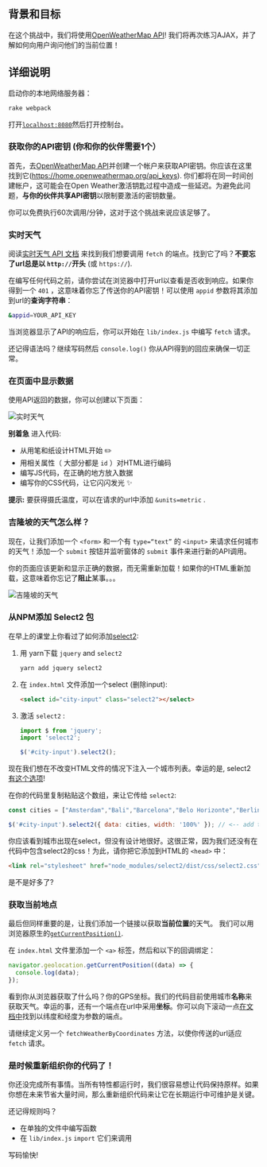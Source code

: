 ## 背景和目标

在这个挑战中，我们将使用[OpenWeatherMap API](https://openweathermap.org/)! 我们将再次练习AJAX，并了解如何向用户询问他们的当前位置！
## 详细说明

启动你的本地网络服务器：

```bash
rake webpack
```

打开[`localhost:8080`](http://localhost:8080/)然后打开控制台。

### 获取你的API密钥 (你和你的伙伴需要1个）

首先，去[OpenWeatherMap API](https://home.openweathermap.org/users/sign_up)并创建一个帐户来获取API密钥。你应该在这里找到它(https://home.openweathermap.org/api_keys). 你们都将在同一时间创建帐户，这可能会在Open Weather激活钥匙过程中造成一些延迟。为避免此问题，**与你的伙伴共享API密钥**以限制要激活的密钥数量。

你可以免费执行60次调用/分钟，这对于这个挑战来说应该足够了。

### 实时天气

阅读[实时天气 API 文档](https://openweathermap.org/current) 来找到我们想要调用 `fetch` 的端点。找到它了吗？**不要忘了url总是以 `http://`开头** (或 `https://`).

在编写任何代码之前，请你尝试在浏览器中打开url以查看是否收到响应。如果你得到一个 `401` ，这意味着你忘了传送你的API密钥！可以使用 `appid` 参数将其添加到url的**查询字符串**：

```bash
&appid=YOUR_API_KEY
```
当浏览器显示了API的响应后，你可以开始在 `lib/index.js` 中编写 `fetch` 请求。

还记得语法吗？继续写码然后 `console.log()` 你从API得到的回应来确保一切正常。

### 在页面中显示数据

使用API返回的数据，你可以创建以下页面：

![实时天气](https://web-dev-challenge-lewagon-image.oss-cn-shanghai.aliyuncs.com/weather_api.png)

**别着急** 进入代码:

- 从用笔和纸设计HTML开始 ✏️
- 用相关属性（ 大部分都是 `id` ）对HTML进行编码
- 编写JS代码，在正确的地方放入数据
- 编写你的CSS代码，让它闪闪发光 ✨

**提示:** 要获得摄氏温度，可以在请求的url中添加 `&units=metric` .

### 吉隆坡的天气怎么样？

现在，让我们添加一个 `<form>` 和一个有 `type=“text”` 的 `<input>` 来请求任何城市的天气！添加一个 `submit` 按钮并监听窗体的 `submit` 事件来进行新的API调用。

你的页面应该更新和显示正确的数据，而无需重新加载！如果你的HTML重新加载，这意味着你忘记了**阻止**某事。。。

![吉隆坡的天气](https://web-dev-challenge-lewagon-image.oss-cn-shanghai.aliyuncs.com/weather_in_kuala_lumpur.png)

### 从NPM添加 Select2 包

在早上的课堂上你看过了如何添加[select2](https://select2.org/):

1. 用 yarn下载 `jquery` and `select2`

    ```bash
    yarn add jquery select2
    ```

2. 在 `index.html` 文件添加一个select (删除input):

    ```html
    <select id="city-input" class="select2"></select>
    ```

3. 激活 `select2` :

    ```js
    import $ from 'jquery';
    import 'select2';

    $('#city-input').select2();
    ```

现在我们想在不改变HTML文件的情况下注入一个城市列表。幸运的是, select2 [有这个选项](https://select2.org/data-sources/arrays)!

在你的代码里复制粘贴这个数组，来让它传给 `select2`:

```js
const cities = ["Amsterdam","Bali","Barcelona","Belo Horizonte","Berlin","Bordeaux","Brussels","Buenos Aires","Casablanca","Chengdu","Copenhagen","Kyoto","Lausanne","Lille","Lisbon","London","Lyon","Madrid","Marseille","Melbourne","Mexico","Milan","Montréal","Nantes","Oslo","Paris","Rio de Janeiro","Rennes","Rome","São Paulo","Seoul","Shanghai","Shenzhen","Singapore","Stockholm","Tel Aviv","Tokyo"];

$('#city-input').select2({ data: cities, width: '100%' }); // <-- add the `data` and `width` options
```

你应该看到城市出现在select，但没有设计地很好。这很正常，因为我们还没有在代码中包含select2的css！为此，请你把它添加到HTML的 `<head>` 中：

```html
<link rel="stylesheet" href="node_modules/select2/dist/css/select2.css">
```

是不是好多了?

### 获取当前地点

最后但同样重要的是，让我们添加一个链接以获取**当前位置**的天气。
我们可以用浏览器原生的[`getCurrentPosition()`](https://developer.mozilla.org/en-US/docs/Web/API/Geolocation/getCurrentPosition).

在 `index.html` 文件里添加一个 `<a>` 标签，然后和以下的回调绑定：

```js
navigator.geolocation.getCurrentPosition((data) => {
  console.log(data);
});
```

看到你从浏览器获取了什么吗？你的GPS坐标。我们的代码目前使用城市**名称**来获取天气。幸运的事，还有一个端点在url中采用**坐标**。你可以向下滚动一点[在文档中](https://openweathermap.org/current)找到以纬度和经度为参数的端点。

请继续定义另一个 `fetchWeatherByCoordinates` 方法，以使你传送的url适应 `fetch` 请求。

### 是时候重新组织你的代码了！

你还没完成所有事情。当所有特性都运行时，我们很容易想让代码保持原样。如果你想在未来节省大量时间，那么重新组织代码来让它在长期运行中可维护是关键。

还记得规则吗？

- 在单独的文件中编写函数
- 在 `lib/index.js` `import` 它们来调用

写码愉快!
